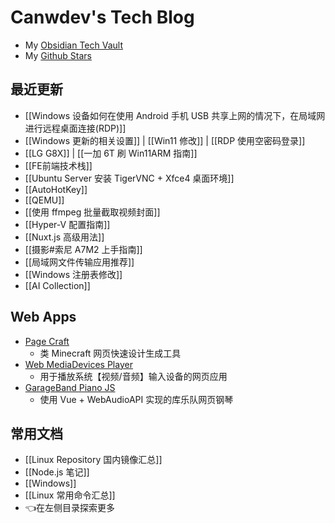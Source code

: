# Canwdev's Tech Blog

- My [Obsidian Tech Vault](https://github.com/canwdev/canwdev.github.io)
- My [Github Stars](https://github.com/canwdev?tab=stars)

## 最近更新

- [[Windows 设备如何在使用 Android 手机 USB 共享上网的情况下，在局域网进行远程桌面连接(RDP)]]
- [[Windows 更新的相关设置]] | [[Win11 修改]] | [[RDP 使用空密码登录]]
- [[LG G8X]] | [[一加 6T 刷 Win11ARM 指南]]
- [[FE前端技术栈]]
- [[Ubuntu Server 安装 TigerVNC + Xfce4 桌面环境]]
- [[AutoHotKey]]
- [[QEMU]]
- [[使用 ffmpeg 批量截取视频封面]]
- [[Hyper-V 配置指南]]
- [[Nuxt.js 高级用法]]
- [[摄影#索尼 A7M2 上手指南]]
- [[局域网文件传输应用推荐]]
- [[Windows 注册表修改]]
- [[AI Collection]]

## Web Apps

- [Page Craft](https://canwdev.github.io/page-craft-vite/index.html#/)
	- 类 Minecraft 网页快速设计生成工具
- [Web MediaDevices Player](https://canwdev.github.io/web-mediadevices-player/)
	- 用于播放系统【视频/音频】输入设备的网页应用
- [GarageBand Piano JS](https://canwdev.github.io/garageband-piano-js/)
	- 使用 Vue + WebAudioAPI 实现的库乐队网页钢琴

## 常用文档

- [[Linux Repository 国内镜像汇总]]
- [[Node.js 笔记]]
- [[Windows]]
- [[Linux 常用命令汇总]]
- 👈在左侧目录探索更多

